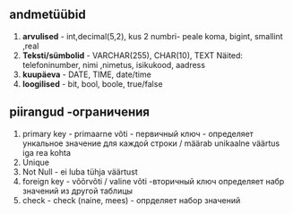 ## andmetüübid
1. **arvulised** - int,decimal(5,2), kus 2 numbri- peale koma, bigint, smallint ,real
2. **Teksti/sümbolid** - VARCHAR(255), CHAR(10), TEXT
Näited: telefoninumber, nimi ,nimetus, isikukood, aadress
3. **kuupäeva** - DATE, TIME, date/time
4. **loogilised** - bit, bool, boole, true/false


## piirangud -ограничения
1. primary key - primaarne võti - первичный ключ - 
определяет ункальное значение для каждой строки / määrab unikaalne väärtus iga rea kohta
2.  Unique
3.  Not Null - ei luba tühja väärtust
4.  foreign key - võõrvõti / valine võti -вторичный ключ
определяет набр значений из другой таблицы
5.   check - check (naine, mees) - опрделяет набор значений 
